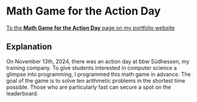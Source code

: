 # Math Game for the Action Day

[To the **Math Game for the Action Day** page on my portfolio website](https://julian-hoelz.github.io/math-game.html?lang=en)

## Explanation

On November 13th, 2024, there was an action day at bbw Südhessen, my training company. To give students interested in computer science a glimpse into programming, I programmed this math game in advance. The goal of the game is to solve ten arithmetic problems in the shortest time possible. Those who are particularly fast can secure a spot on the leaderboard.
